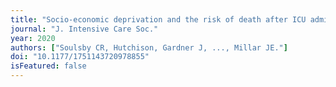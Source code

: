 ```yaml
---
title: "Socio-economic deprivation and the risk of death after ICU admission with COVID-19: The poor relation."
journal: "J. Intensive Care Soc."
year: 2020
authors: ["Soulsby CR, Hutchison, Gardner J, ..., Millar JE."]
doi: "10.1177/1751143720978855"
isFeatured: false
---
```

